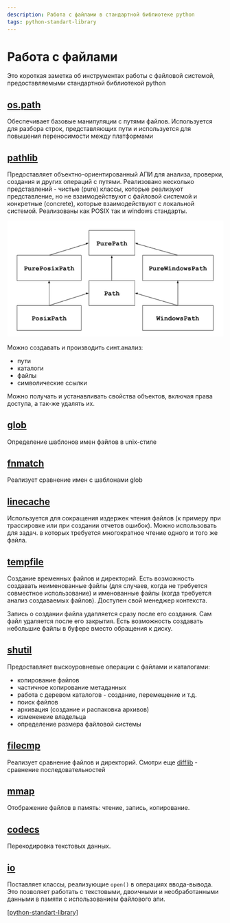 ```yaml
---
description: Работа с файлами в стандартной библиотеке python
tags: python-standart-library
---
```

# Работа с файлами

Это короткая заметка об инструментах работы с файловой системой, предоставляемыми стандартной библиотекой python

## [os.path](https://docs.python.org/3/library/os.path.html)

Обеспечивает базовые манипуляции с путями файлов. Используется для разбора строк, представляющих пути и используется для повышения переносимости между платформами

## [pathlib](https://docs.python.org/3/library/pathlib.html?highlight=pathlib#module-pathlib)

Предоставляет объектно-ориентированный АПИ для анализа, проверки, создания и других операций с путями. Реализовано несколько представлений - чистые (pure) классы, которые реализуют представление, но не взаимодействуют с файловой системой и конкретные (concrete), которые взаимодействуют с локальной системой. Реализованы как POSIX так и windows стандарты.

![pathlib](../attachments/2021-12-08-02-19-06.png)

Можно создавать и производить синт.анализ:

- пути
- каталоги
- файлы
- символические ссылки

Можно получать и устанавливать свойства объектов, включая права доступа, а так-же удалять их.

## [glob](https://docs.python.org/3/library/glob.html?highlight=glob#module-glob)

Определение шаблонов имен файлов в unix-стиле

## [fnmatch](https://docs.python.org/3/library/fnmatch.html?highlight=fnmatch#module-fnmatch)

Реализует сравнение имен с шаблонами glob

## [linecache](https://docs.python.org/3/library/linecache.html?highlight=linecache#module-linecache)

Используется для сокращения издержек чтения файлов (к примеру при трассировке или при создании отчетов ошибок). Можно использовать для задач. в которых требуется многократное чтение одного и того же файла.

## [tempfile](https://docs.python.org/3/library/tempfile.html?highlight=tempfile#module-tempfile)

Создание временных файлов и директорий. Есть возможность создавать неименованные файлы (для случаев, когда не требуется совместное использование) и именованные файлы (когда требуется анализ создаваемых файлов). Доступен свой менеджер контекста.

Запись о создании файла удапляется сразу после его создания. Сам файл удаляется после его закрытия. Есть возможность создавать небольшие файлы в буфере вместо обращения к диску.

## [shutil](https://docs.python.org/3/library/shutil.html?highlight=shutil#module-shutil)

Предоставляет выскоуровневые операции с файлами и каталогами:

- копирование файлов
- частичное копирование метаданных
- работа с деревом каталогов - создание, перемещение и т.д.
- поиск файлов
- архивация (создание и распаковка архивов)
- измененеие владельца
- определение размера файловой системы

## [filecmp](https://docs.python.org/3/library/filecmp.html?highlight=filecmp#module-filecmp)

Реализует сравнение файлов и директорий. Смотри еще [difflib](https://docs.python.org/3/library/difflib.html?highlight=difflib#module-difflib) - сравнение последовательностей

## [mmap](https://docs.python.org/3/library/mmap.html?highlight=mmap#module-mmap)

Отображение файлов в память: чтение, запись, копирование.

## [codecs](https://docs.python.org/3/library/codecs.html?highlight=codecs#module-codecs)

Перекодировка текстовых данных.

## [io](https://docs.python.org/3/library/io.html)

Поставляет классы, реализующие `open()` в операциях ввода-вывода. Это позволяет работать с текстовыми, двоичными и необработанными данными в памяти с использованием файлового апи.

[[python-standart-library]]

[//begin]: # "Autogenerated link references for markdown compatibility"
[python-standart-library]: ../lists/python-standart-library "Стандартная библиотека python - список заметок"
[//end]: # "Autogenerated link references"